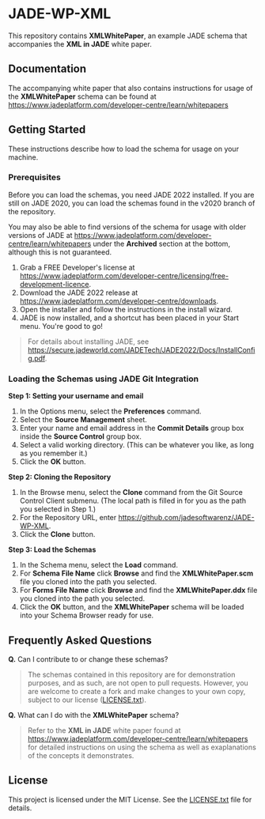 # JADE-WP-XML
This repository contains **XMLWhitePaper**, an example JADE schema that accompanies the **XML in JADE** white paper.

## Documentation
The accompanying white paper that also contains instructions for usage of the **XMLWhitePaper** schema can be found at https://www.jadeplatform.com/developer-centre/learn/whitepapers

## Getting Started
These instructions describe how to load the schema for usage on your machine.

### Prerequisites

Before you can load the schemas, you need JADE 2022 installed. If you are still on JADE 2020, you can load the schemas found in the v2020 branch of the repository.

You may also be able to find versions of the schema for usage with older versions of JADE at https://www.jadeplatform.com/developer-centre/learn/whitepapers under the **Archived** section at the bottom, although this is not guaranteed.

1. Grab a FREE Developer's license at https://www.jadeplatform.com/developer-centre/licensing/free-development-licence.
2. Download the JADE 2022 release at https://www.jadeplatform.com/developer-centre/downloads.
3. Open the installer and follow the instructions in the install wizard.
4. JADE is now installed, and a shortcut has been placed in your Start menu. You're good to go!

> For details about installing JADE, see https://secure.jadeworld.com/JADETech/JADE2022/Docs/InstallConfig.pdf.

### Loading the Schemas using JADE Git Integration

**Step 1: Setting your username and email**
1. In the Options menu, select the **Preferences** command.
2. Select the **Source Management** sheet.
3. Enter your name and email address in the **Commit Details** group box inside the **Source Control** group box.
4. Select a valid working directory. (This can be whatever you like, as long as you remember it.)
5. Click the **OK** button.

**Step 2: Cloning the Repository**
1. In the Browse menu, select the **Clone** command from the Git Source Control Client submenu.
(The local path is filled in for you as the path you selected in Step 1.)
2. For the Repository URL, enter https://github.com/jadesoftwarenz/JADE-WP-XML.
3. Click the **Clone** button.

**Step 3: Load the Schemas**
1. In the Schema menu, select the **Load** command.
2. For **Schema File Name** click **Browse** and find the **XMLWhitePaper.scm** file you cloned into the path you selected.
3. For **Forms File Name** click **Browse** and find the **XMLWhitePaper.ddx** file you cloned into the path you selected.
4. Click the **OK** button, and the **XMLWhitePaper** schema will be loaded into your Schema Browser ready for use.

## Frequently Asked Questions
**Q.** Can I contribute to or change these schemas?
> The schemas contained in this repository are for demonstration purposes, and as such, are not open to pull requests. However, you are welcome to create a fork and make changes to your own copy, subject to our license ([LICENSE.txt](LICENSE.txt)).

**Q.** What can I do with the **XMLWhitePaper** schema?
> Refer to the **XML in JADE** white paper found at https://www.jadeplatform.com/developer-centre/learn/whitepapers for detailed instructions on using the schema as well as exaplanations of the concepts it demonstrates.


## License

This project is licensed under the MIT License. See the [LICENSE.txt](LICENSE.txt) file for details.
